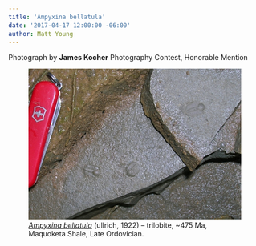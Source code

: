 ```yaml
---
title: 'Ampyxina bellatula'
date: '2017-04-17 12:00:00 -06:00'
author: Matt Young
---
```

Photograph by **James Kocher**
Photography Contest, Honorable Mention
<figure>
<img src="/uploads/2017/Kocher_Ampyxina-bellatula Ulrich1922Trilobite.jpg" alt="Trilobite"/>
<figcaption>
<a href="https://en.wikipedia.org/wiki/Maquoketa_Group"><i>Ampyxina bellatula</i></a> (ullrich, 1922) &ndash; trilobite, ~475 Ma, Maquoketa Shale, Late Ordovician.
</figcaption>
</figure>

